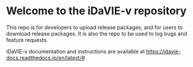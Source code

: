 # Welcome to the iDaVIE-v repository

This repo is for developers to upload release packages, and for users to download release packages. It is also the repo to be used to log bugs and feature requests.

iDaVIE-v documentation and instructions are available at https://idavie-docs.readthedocs.io/en/latest/#
